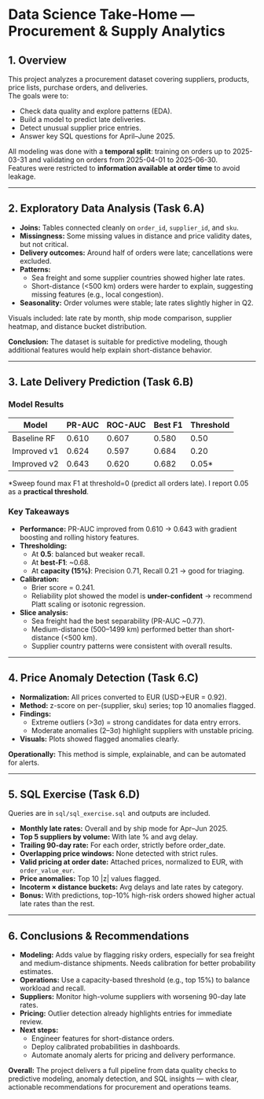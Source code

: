 # Data Science Take-Home — Procurement & Supply Analytics

## 1. Overview
This project analyzes a procurement dataset covering suppliers, products, price lists, purchase orders, and deliveries.  
The goals were to:
- Check data quality and explore patterns (EDA).  
- Build a model to predict late deliveries.  
- Detect unusual supplier price entries.  
- Answer key SQL questions for April–June 2025.  

All modeling was done with a **temporal split**: training on orders up to 2025-03-31 and validating on orders from 2025-04-01 to 2025-06-30.  
Features were restricted to **information available at order time** to avoid leakage.

---

## 2. Exploratory Data Analysis (Task 6.A)
- **Joins:** Tables connected cleanly on `order_id`, `supplier_id`, and `sku`.  
- **Missingness:** Some missing values in distance and price validity dates, but not critical.  
- **Delivery outcomes:** Around half of orders were late; cancellations were excluded.  
- **Patterns:**  
  - Sea freight and some supplier countries showed higher late rates.  
  - Short-distance (<500 km) orders were harder to explain, suggesting missing features (e.g., local congestion).  
- **Seasonality:** Order volumes were stable; late rates slightly higher in Q2.  

Visuals included: late rate by month, ship mode comparison, supplier heatmap, and distance bucket distribution.  

**Conclusion:** The dataset is suitable for predictive modeling, though additional features would help explain short-distance behavior.

---

## 3. Late Delivery Prediction (Task 6.B)

### Model Results
| Model        | PR-AUC | ROC-AUC | Best F1 | Threshold |
|--------------|--------|---------|---------|-----------|
| Baseline RF  | 0.610  | 0.607   | 0.580   | 0.50      |
| Improved v1  | 0.624  | 0.597   | 0.684   | 0.20      |
| Improved v2  | 0.643  | 0.620   | 0.682   | 0.05\*    |

\*Sweep found max F1 at threshold=0 (predict all orders late). I report 0.05 as a **practical threshold**.  

### Key Takeaways
- **Performance:** PR-AUC improved from 0.610 → 0.643 with gradient boosting and rolling history features.  
- **Thresholding:**  
  - At **0.5**: balanced but weaker recall.  
  - At **best-F1**: ~0.68.  
  - At **capacity (15%)**: Precision 0.71, Recall 0.21 → good for triaging.  
- **Calibration:**  
  - Brier score = 0.241.  
  - Reliability plot showed the model is **under-confident** → recommend Platt scaling or isotonic regression.  
- **Slice analysis:**  
  - Sea freight had the best separability (PR-AUC ~0.77).  
  - Medium-distance (500–1499 km) performed better than short-distance (<500 km).  
  - Supplier country patterns were consistent with overall results.  

---

## 4. Price Anomaly Detection (Task 6.C)
- **Normalization:** All prices converted to EUR (USD→EUR = 0.92).  
- **Method:** z-score on per-(supplier, sku) series; top 10 anomalies flagged.  
- **Findings:**  
  - Extreme outliers (>3σ) = strong candidates for data entry errors.  
  - Moderate anomalies (2–3σ) highlight suppliers with unstable pricing.  
- **Visuals:** Plots showed flagged anomalies clearly.  

**Operationally:** This method is simple, explainable, and can be automated for alerts.

---

## 5. SQL Exercise (Task 6.D)
Queries are in `sql/sql_exercise.sql` and outputs are included.  

- **Monthly late rates:** Overall and by ship mode for Apr–Jun 2025.  
- **Top 5 suppliers by volume:** With late % and avg delay.  
- **Trailing 90-day rate:** For each order, strictly before order_date.  
- **Overlapping price windows:** None detected with strict rules.  
- **Valid pricing at order date:** Attached prices, normalized to EUR, with `order_value_eur`.  
- **Price anomalies:** Top 10 |z| values flagged.  
- **Incoterm × distance buckets:** Avg delays and late rates by category.  
- **Bonus:** With predictions, top-10% high-risk orders showed higher actual late rates than the rest.  

---

## 6. Conclusions & Recommendations
- **Modeling:** Adds value by flagging risky orders, especially for sea freight and medium-distance shipments. Needs calibration for better probability estimates.  
- **Operations:** Use a capacity-based threshold (e.g., top 15%) to balance workload and recall.  
- **Suppliers:** Monitor high-volume suppliers with worsening 90-day late rates.  
- **Pricing:** Outlier detection already highlights entries for immediate review.  
- **Next steps:**  
  - Engineer features for short-distance orders.  
  - Deploy calibrated probabilities in dashboards.  
  - Automate anomaly alerts for pricing and delivery performance.

**Overall:** The project delivers a full pipeline from data quality checks to predictive modeling, anomaly detection, and SQL insights — with clear, actionable recommendations for procurement and operations teams.
